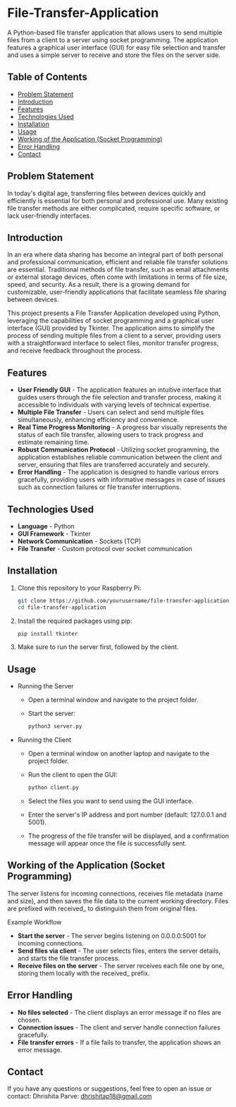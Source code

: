 # File-Transfer-Application
A Python-based file transfer application that allows users to send multiple files from a client to a server using socket programming. The application features a graphical user interface (GUI) for easy file selection and transfer and uses a simple server to receive and store the files on the server side.

## Table of Contents
- [Problem Statement](#problem-statement)
- [Introduction](#introduction)
- [Features](#features)
- [Technologies Used](#technologie-sused)
- [Installation](#installation)
- [Usage](#usage)
- [Working of the Application (Socket Programming)](#working-of-the-application-(socketprogramming))
- [Error Handling](#error-handling)
- [Contact](#contact)

## Problem Statement

In today's digital age, transferring files between devices quickly and efficiently is essential for both personal and professional use. Many existing file transfer methods are either complicated, require specific software, or lack user-friendly interfaces.

## Introduction

In an era where data sharing has become an integral part of both personal and professional communication, efficient and reliable file transfer solutions are essential. Traditional methods of file transfer, such as email attachments or external storage devices, often come with limitations in terms of file size, speed, and security. As a result, there is a growing demand for customizable, user-friendly applications that facilitate seamless file sharing between devices.

This project presents a File Transfer Application developed using Python, leveraging the capabilities of socket programming and a graphical user interface (GUI) provided by Tkinter. The application aims to simplify the process of sending multiple files from a client to a server, providing users with a straightforward interface to select files, monitor transfer progress, and receive feedback throughout the process.


## Features

- **User Friendly GUI** - The application features an intuitive interface that guides users through the file selection and transfer process, making it accessible to individuals with varying levels of technical expertise.
- **Multiple File Transfer** - Users can select and send multiple files simultaneously, enhancing efficiency and convenience.
- **Real Time Progress Monitoring** - A progress bar visually represents the status of each file transfer, allowing users to track progress and estimate remaining time.
- **Robust Communication Protocol** - Utilizing socket programming, the application establishes reliable communication between the client and server, ensuring that files are transferred accurately and securely.
- **Error Handling** - The application is designed to handle various errors gracefully, providing users with informative messages in case of issues such as connection failures or file transfer interruptions.
  
## Technologies Used

- **Language** - Python
- **GUI Framework** - Tkinter
- **Network Communication** - Sockets (TCP)
- **File Transfer** - Custom protocol over socket communication

  
## Installation

1. Clone this repository to your Raspberry Pi:
   
   ```bash
   git clone https://github.com/yourusername/file-transfer-application.git
   cd file-transfer-application


2. Install the required packages using pip:

   ```bash
   pip install tkinter


3. Make sure to run the server first, followed by the client.

## Usage

- Running the Server
  
  - Open a terminal window and navigate to the project folder.
  - Start the server:

     ```bash
     python3 server.py

- Running the Client

  - Open a terminal window on another laptop and navigate to the project folder.
  - Run the client to open the GUI:

     ```bash
     python client.py
 
  - Select the files you want to send using the GUI interface.
  - Enter the server's IP address and port number (default: 127.0.0.1 and 5001).
  - The progress of the file transfer will be displayed, and a confirmation message will appear once the file is successfully sent.
  

## Working of the Application (Socket Programming)

The server listens for incoming connections, receives file metadata (name and size), and then saves the file data to the current working directory. Files are prefixed with received_ to distinguish them from original files.

Example Workflow

- **Start the server** - The server begins listening on 0.0.0.0:5001 for incoming connections.
- **Send files via client** - The user selects files, enters the server details, and starts the file transfer process.
- **Receive files on the server** - The server receives each file one by one, storing them locally with the received_ prefix.

## Error Handling

- **No files selected** - The client displays an error message if no files are chosen.
- **Connection issues** - The client and server handle connection failures gracefully.
- **File transfer errors** - If a file fails to transfer, the application shows an error message.


## Contact
If you have any questions or suggestions, feel free to open an issue or contact:
Dhrishita Parve: dhrishitap18@gmail.com
